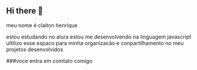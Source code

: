 ## Hi there 👋

meu nome é claiton henrique

estou estudando no alura 
estou me desenvolvendo na linguagem javascript
ultilizo esse espaco para minha organizacão e conpartilhamento no meu projetos desenvolvidos

###voce entra em comtato comigo 
